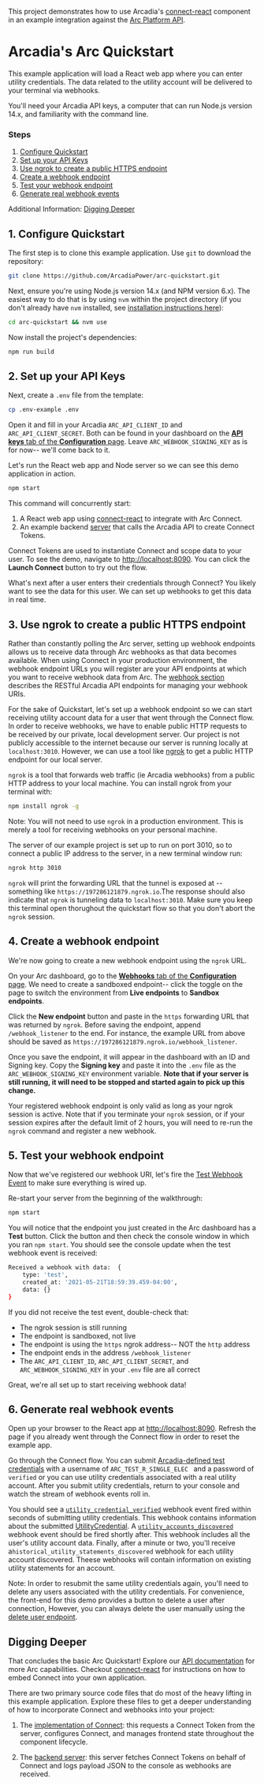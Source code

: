 This project demonstrates how to use Arcadia's [connect-react](https://github.com/ArcadiaPower/connect-react/) component in an example integration against the [Arc Platform API](https://docs.arcadia.com/reference/overview).

# Arcadia's Arc Quickstart

This example application will load a React web app where you can enter utility credentials. The data related to the utility account will be delivered to your terminal via webhooks.

You'll need your Arcadia API keys, a computer that can run Node.js version 14.x, and familiarity with the command line.

### Steps

1. [Configure Quickstart](#1-configure-quickstart)
2. [Set up your API Keys](#2-set-up-your-api-keys)
3. [Use ngrok to create a public HTTPS endpoint](#3-use-ngrok-to-create-a-public-https-endpoint)
4. [Create a webhook endpoint](#4-create-a-webhook-endpoint)
5. [Test your webhook endpoint](#5-test-your-webhook-endpoint)
6. [Generate real webhook events](#6-generate-real-webhook-events)

Additional Information: [Digging Deeper](#digging-deeper)

## 1. Configure Quickstart

The first step is to clone this example application. Use `git` to download the repository:

```.sh
git clone https://github.com/ArcadiaPower/arc-quickstart.git
```

Next, ensure you're using Node.js version 14.x (and NPM version 6.x). The easiest way to do that is by using `nvm` within the project directory (if you don't already have `nvm` installed, see [installation instructions here](https://github.com/nvm-sh/nvm#installing-and-updating)):

```.sh
cd arc-quickstart && nvm use
```

Now install the project's dependencies:

```.sh
npm run build
```

## 2. Set up your API Keys

Next, create a `.env` file from the template:

```.sh
cp .env-example .env
```

Open it and fill in your Arcadia `ARC_API_CLIENT_ID` and `ARC_API_CLIENT_SECRET`. Both can be found in your dashboard on the [**API keys** tab of the **Configuration** page](https://arc.arcadia.com/configuration/api-keys).
Leave `ARC_WEBHOOK_SIGNING_KEY` as is for now-- we'll come back to it.

Let's run the React web app and Node server so we can see this demo application in action.

```.sh
npm start
```

This command will concurrently start:

1. A React web app using [connect-react](https://github.com/ArcadiaPower/connect-react/) to integrate with Arc Connect.
2. An example backend [server](./server/index.js) that calls the Arcadia API to create Connect Tokens.

Connect Tokens are used to instantiate Connect and scope data to your user. To see the demo, navigate to [http://localhost:8090](http://localhost:8090). You can click the **Launch Connect** button to try out the flow.

What's next after a user enters their credentials through Connect? You likely want to see the data for this user. We can set up webhooks to get this data in real time.

## 3. Use ngrok to create a public HTTPS endpoint

Rather than constantly polling the Arc server, setting up webhook endpoints allows us to receive data through Arc webhooks as that data becomes available. When using Connect in your production environment, the webhook endpoint URLs you will register are your API endpoints at which you want to receive webhook data from Arc. The [webhook section](https://docs.arcadia.com/reference/webhooks) describes the RESTful Arcadia API endpoints for managing your webhook URIs.

For the sake of Quickstart, let's set up a webhook endpoint so we can start receiving utility account data for a user that went through the Connect flow. In order to receive webhooks, we have to enable public HTTP requests to be received by our private, local development server. Our project is not publicly accessible to the internet because our server is running locally at `localhost:3010`. However, we can use a tool like [ngrok](https://ngrok.com/) to get a public HTTP endpoint for our local server.

`ngrok` is a tool that forwards web traffic (ie Arcadia webhooks) from a public HTTP address to your local machine. You can install ngrok from your terminal with:

```.sh
npm install ngrok -g
```

Note: You will not need to use `ngrok` in a production environment. This is merely a tool for receiving webhooks on your personal machine.

The server of our example project is set up to run on port 3010, so to connect a public IP address to the server, in a new terminal window run:

```.sh
ngrok http 3010
```

`ngrok` will print the forwarding URL that the tunnel is exposed at -- something like `https://197286121879.ngrok.io`.The response should also indicate that `ngrok` is tunneling data to `localhost:3010`. Make sure you keep this terminal open thorughout the quickstart flow so that you don't abort the `ngrok` session.

## 4. Create a webhook endpoint

We're now going to create a new webhook endpoint using the `ngrok` URL.

On your Arc dashboard, go to the [**Webhooks** tab of the **Configuration** page](https://arc.arcadia.com/configuration/webhooks). We need to create a sandboxed endpoint-- click the toggle on the page to switch the environment from **Live endpoints** to **Sandbox endpoints**.

Click the **New endpoint** button and paste in the `https` forwarding URL that was returned by `ngrok`. Before saving the endpoint, append `/webhook_listener` to the end. For instance, the example URL from above should be saved as `https://197286121879.ngrok.io/webhook_listener`.

Once you save the endpoint, it will appear in the dashboard with an ID and Signing key. Copy the **Signing key** and paste it into the `.env` file as the `ARC_WEBHOOK_SIGNING_KEY` environment variable. **Note that if your server is still running, it will need to be stopped and started again to pick up this change.**

Your registered webhook endpoint is only valid as long as your ngrok session is active. Note that if you terminate your `ngrok` session, or if your session expires after the default limit of 2 hours, you will need to re-run the `ngrok` command and register a new webhook.

## 5. Test your webhook endpoint

Now that we've registered our webhook URI, let's fire the [Test Webhook Event](https://docs.arcadia.com/reference/test) to make sure everything is wired up.

Re-start your server from the beginning of the walkthrough:

```.sh
npm start
```

You will notice that the endpoint you just created in the Arc dashboard has a **Test** button. Click the button and then check the console window in which you ran `npm start`. You should see the console update when the test webhook event is received:

```.sh
Received a webhook with data:  {
    type: 'test',
    created_at: '2021-05-21T18:59:39.459-04:00',
    data: {}
}
```

If you did not receive the test event, double-check that:

- The ngrok session is still running
- The endpoint is sandboxed, not live
- The endpoint is using the `https` ngrok address-- NOT the `http` address
- The endpoint ends in the address `/webhook_listener`
- The `ARC_API_CLIENT_ID`, `ARC_API_CLIENT_SECRET`, and `ARC_WEBHOOK_SIGNING_KEY` in your `.env` file are all correct

Great, we're all set up to start receiving webhook data!

## 6. Generate real webhook events

Open up your browser to the React app at [http://localhost:8090](http://localhost:8090). Refresh the page if you already went through the Connect flow in order to reset the example app.

Go through the Connect flow. You can submit [Arcadia-defined test credentials](https://docs.arcadia.com/reference/testing#a-nametest-credentialsa-test-utility-credentials) with a username of `ARC_TEST_R_SINGLE_ELEC ` and a password of `verified` or you can use utility credentials associated with a real utility account. After you submit utility credentials, return to your console and watch the stream of webhook events roll in.

You should see a [`utility_credential_verified`](https://docs.arcadia.com/reference/utility-credential-verified) webhook event fired within seconds of submitting utility credentials. This webhook contains information about the submitted [UtilityCredential](https://docs.arcadia.com/reference/utility-credential-verified#utilitycredential). A [`utility_accounts_discovered`](https://docs.arcadia.com/reference/historical-utility-statements-discovered) webhook event should be fired shortly after. This webhook includes all the user's utility account data. Finally, after a minute or two, you'll receive a`historical_utility_statements_discovered` webhook for each utility account discovered. Theese webhooks will contain information on existing utility statements for an account.

Note: In order to resubmit the same utility credentials again, you'll need to delete any users associated with the utility credentials. For convenience, the front-end for this demo provides a button to delete a user after connection, However, you can always delete the user manually using the [delete user endpoint](https://docs.arcadia.com/reference/deleteuser).

## Digging Deeper

That concludes the basic Arc Quickstart! Explore our [API documentation](https://docs.arcadia.com/reference/overview) for more Arc capabilities. Checkout [connect-react](https://github.com/ArcadiaPower/connect-react/) for instructions on how to embed Connect into your own application.

There are two primary source code files that do most of the heavy lifting in this example application. Explore these files to get a deeper understanding of how to incorporate Connect and webhooks into your project:

1. The [implementation of Connect](./src/connect-widget.jsx): this requests a Connect Token from the server, configures Connect, and manages frontend state throughout the component lifecycle.

2. The [backend server](./server/index.js): this server fetches Connect Tokens on behalf of Connect and logs payload JSON to the console as webhooks are received.
